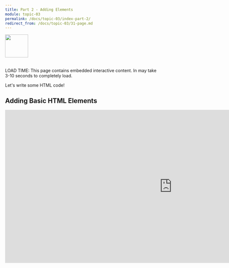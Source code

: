 ```yaml
---
title: Part 2 - Adding Elements
module: topic-03
permalink: /docs/topic-03/index-part-2/
redirect_from: /docs/topic-03/31-page.md
---
```


<img src="./../../../img/arrow-divider.svg" style="width: 75px; border: none; margin: 0px 0 20px 0" />

<span class="label label-warning">LOAD TIME:</span> This page contains embedded interactive content. In may take 3-10 seconds to completely load.

Let's write some HTML code!

## Adding Basic HTML Elements

<iframe src="https://h5p.org/h5p/embed/181834" width="1090" height="500" frameborder="0" allowfullscreen="allowfullscreen"></iframe><script src="https://h5p.org/sites/all/modules/h5p/library/js/h5p-resizer.js" charset="UTF-8"></script>
